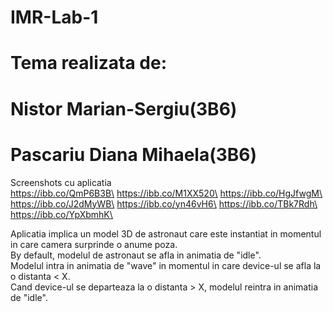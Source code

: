 # IMR-Lab-1

# Tema realizata de:
# Nistor Marian-Sergiu(3B6)
# Pascariu Diana Mihaela(3B6)

Screenshots cu aplicatia\
https://ibb.co/QmP6B3B\
https://ibb.co/M1XX520\
https://ibb.co/HgJfwgM\
https://ibb.co/J2dMyWB\
https://ibb.co/yn46vH6\
https://ibb.co/TBk7Rdh\
https://ibb.co/YpXbmhK\

Aplicatia implica un model 3D de astronaut care este instantiat in momentul in care camera surprinde o anume poza.\
By default, modelul de astronaut se afla in animatia de "idle".\
Modelul intra in animatia de "wave" in momentul in care device-ul se afla la o distanta < X.\
Cand device-ul se departeaza la o distanta > X, modelul reintra in animatia de "idle".
